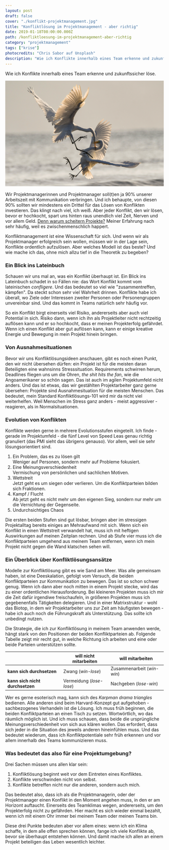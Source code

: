 ```yaml
---
layout: post
draft: false
cover: "./konflikt-projektmanagement.jpg"
title: "Konfliktlösung im Projektmanagement - aber richtig" 
date: 2019-01-18T08:00:00.000Z
path: /konfliktloesung-im-projektmanagement-aber-richtig
category: "projektmanagement"
tags: ["krise"]
photocredits: "Chris Sabor auf Unsplash"
description: "Wie ich Konflikte innerhalb eines Team erkenne und zukunftssicher löse."
---
```


Wie ich Konflikte innerhalb eines Team erkenne und zukunftssicher löse.

![Konfliktmanagement im Projektmanagement](./konflikt-projektmanagement.jpg)

Wir Projektmanagerinnen und Projektmanager soll(t)en ja 90% unserer Arbeitszeit mit Kommunikation verbringen. Und ich behaupte, von diesen 90% sollten wir mindestens ein Drittel für das Lösen von Konflikten investieren. Das klingt nach viel, ich weiß. Aber jeder Konflikt, den wir lösen, bevor er hochkocht, spart uns hinten raus unendlich viel Zeit, Nerven und vor allem Geld. [Denn warum scheitern Projekte?](/warum-wir-scheitern-und-kann-man-das-scheitern-ueberhaupt-verhindern) Meiner Erfahrung nach sehr häufig, weil es zwischenmenschlich happert.

Konfliktmanagement ist eine Wissenschaft für sich. Und wenn wir als Projektmanager erfolgreich sein wollen, müssen wir in der Lage sein, Konflikte ordentlich aufzulösen. Aber welches Modell ist das beste? Und wie mache ich das, ohne mich allzu tief in die Theoretik zu begeben?

### Ein Blick ins Lateinbuch

Schauen wir uns mal an, was ein Konflikt überhaupt ist. Ein Blick ins Lateinbuch schadet in so Fällen nie: das Wort Konflikt kommt vom lateinischen _confligere_. Und das bedeutet so viel wie "zusammentreffen, kämpfen". Da steckt schon sehr viel Wahrheit drinnen. Konflikte habe ich überall, wo Ziele oder Interessen zweiter Personen oder Personengruppen unvereinbar sind. Und das kommt in Teams natürlich sehr häufig vor.

So ein Konflikt birgt einerseits viel Risiko, andererseits aber auch viel Potential in sich. Risiko dann, wenn ich ihn als Projektleiter nicht rechtzeitig auflösen kann und er so hochkocht, dass er meinen Projekterfolg gefährdet. Wenn ich einen Konflikt aber gut auflösen kann, kann er einige kreative Energie und Bewegung in mein Projekt hinein bringen.

### Von Ausnahmesituationen

Bevor wir uns Konfliktlösungsideen anschauen,  gibt es noch einen Punkt, den wir nicht übersehen dürfen: ein Projekt ist für die meisten daran Beteiligten eine wahnsinns Stresssituation. Requirements schwirren herum, Deadlines fliegen uns um die Ohren, _the shit hits the fan_, wie die Angoamerikaner so schön sagen. Das ist auch im agilen Projektumfeld nicht anders. Und das ist etwas, das wir gestählten Projektarbeiter ganz gerne  übersehen: Projekte sind Ausnahmesituation für die meisten Menschen. Das bedeutet, mein Standard Konfliktlösungs-101 wird mir da nicht viel weiterhelfen. Weil Menschen im Stress ganz anders - meist aggressiver - reagieren, als in Normalsituationen.

### Evolution von Konflikten

Konflikte werden gerne in mehrere Evolutionsstufen eingeteilt. Ich finde - gerade im Projektumfeld - die fünf Level von Speed Leas genau richtig granuliert (das PMI sieht das übrigens genauso). Vor allem, weil sie sehr lösungsorientiert sind.

1. Ein Problem, das es zu lösen gilt  
Weniger auf Personen, sondern mehr auf Probleme fokusiert.
2. Eine Meinungsverschiedenheit  
Vermischung von persönlichen und sachlichen Motiven.
3. Wettstreit  
Jetzt geht es um siegen oder verlieren. Um die Konfliktparteien bilden sich Fraktionen.
4. Kampf / Flucht  
Ab jetzt geht es nicht mehr um den eigenen Sieg, sondern nur mehr um die Vernichtung der Gegenseite.
5. Undurchsichtiges Chaos

Die ersten beiden Stufen sind gut lösbar, bringen aber im stressigen Projektalltag bereits einiges an Mehraufwand mit sich. Wenn sich ein Konflikt in einen Wettstreit verwandelt hat, muss ich mit heftigen Auswirkungen auf meinen Zeitplan rechnen. Und ab Stufe vier muss ich die Konfliktparteien umgehend aus meinem Team entfernen, wenn ich mein Projekt nicht gegen die Wand klatschen sehen will.

### Ein Überblick über Konfliktlösungsansätze

Modelle zur Konfliktlösung gibt es wie Sand am Meer. Was alle gemeinsam haben, ist eine Deeskalation, gefolgt vom Versuch, die beiden Konfliktparteien zur Kommunikation zu bewegen. Das ist so schon schwer genug. Wenn ich dann aber noch mitten in einem Projekt stecke, wird das zu einer ordentlichen Herausforderung. Bei kleineren Projekten muss ich mir die Zeit dafür irgendiwe freischaufeln, in größeren Projekten muss ich gegebenenfalls Tätigkeiten delegieren. Und in einer Matrixstruktur - wohl das Biotop, in dem wir Projektarbeiter uns zur Zeit am häufigsten bewegen - habe ich auch noch die Führungskraft als Unterstützung. Das sollte ich unbedingt nutzen.

Die Strategie, die ich zur Konfliktlösung in meinem Team anwenden werde, hängt stark von den Positionen der beiden Konfliktparteien ab. Folgende Tabelle zeigt mir recht gut, in welche Richtung ich arbeiten und eine oder beide Parteien unterstützen sollte.

|  | will nicht mitarbeiten | will mitarbeiten |
| --- | --- | --- |
| **kann sich durchsetzen** | Zwang (_win-lose_) | Zusammenarbeit (_win-win_) |
| **kann sich nicht durchsetzen** | Vermeidung (_lose-lose_) | Nachgeben (_lose-win_) |

Wer es gerne esoterisch mag, kann sich des _Karpman drama triangles_ bedienen. Alle anderen sind beim Harvard-Konzept gut aufgehoben - sachbezogenes Verhandeln ist die Lösung. Ich muss früh beginnen, die beiden Konfliktparteien an einen Tisch zu setzen. Wortwörtlich, wo das räumlich möglich ist. Und ich muss schauen, dass beide die ursprüngliche Meinungsverschiedenheit von sich aus klären wollen. Das erfordert, dass sich jeder in die Situation des jeweils anderen hineinfühlen muss. Und das bedeutet wiederum, dass ich Konfliktpotentiale sehr früh erkennen und vor allem innerhalb des Teams kommunizieren muss.

### Was bedeutet das also für eine Projektumgebung?

Drei Sachen müssen uns allen klar sein:

1.  Konfliktlösung beginnt weit vor dem Eintreten eines Konfliktes.
2.  Konflikte verschwinden nicht von selbst.
3.  Konflikte betreffen nicht nur die anderen, sondern auch mich.

Das bedeutet also, dass ich als die Projektmanagerin, oder der Projektmanager einen Konflikt in den Moment angehen muss, in den er am Horizont auftaucht. Einerseits des Teamklimas wegen, andererseits, um den Projekterfolg nicht zu gefährden. Hier macht es sich wieder einmal bezahlt, wenn ich mit einem Ohr immer bei meinem Team oder meinen Teams bin.

Diese drei Punkte bedeuten aber vor allem eines: wenn ich ein Klima schaffe, in dem alle offen sprechen können, fange ich viele Konflikte ab, bevor sie überhaupt entstehen können. Und damit mache ich allen an einem Projekt beteiligen das Leben wesentlich leichter.
